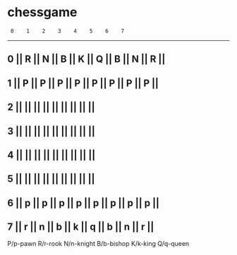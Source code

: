 # chessgame
     0    1    2    3    4    5    6    7
  ------------------------------------------
0 || R || N || B || K || Q || B || N || R ||
  ------------------------------------------
1 || P || P || P || P || P || P || P || P ||
  ------------------------------------------
2 ||   ||   ||   ||   ||   ||   ||   ||   ||
  ------------------------------------------
3 ||   ||   ||   ||   ||   ||   ||   ||   ||
  ------------------------------------------
4 ||   ||   ||   ||   ||   ||   ||   ||   ||
  ------------------------------------------
5 ||   ||   ||   ||   ||   ||   ||   ||   ||
  ------------------------------------------
6 || p || p || p || p || p || p || p || p ||
  ------------------------------------------
7 || r || n || b || k || q || b || n || r ||
  ------------------------------------------
P/p-pawn R/r-rook N/n-knight B/b-bishop K/k-king Q/q-queen
